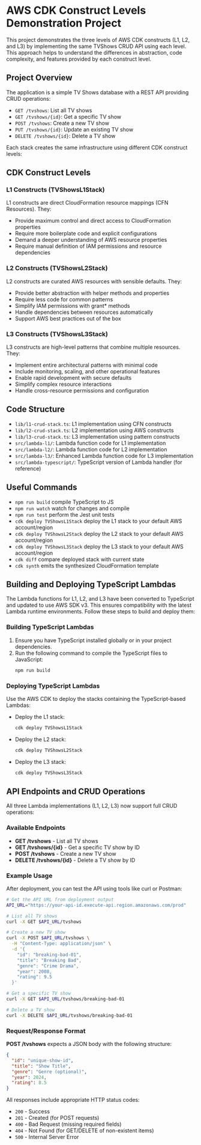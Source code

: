 # AWS CDK Construct Levels Demonstration Project

This project demonstrates the three levels of AWS CDK constructs (L1, L2, and L3) by implementing the same TVShows CRUD API using each level. This approach helps to understand the differences in abstraction, code complexity, and features provided by each construct level.

## Project Overview

The application is a simple TV Shows database with a REST API providing CRUD operations:
- `GET /tvshows`: List all TV shows
- `GET /tvshows/{id}`: Get a specific TV show
- `POST /tvshows`: Create a new TV show
- `PUT /tvshows/{id}`: Update an existing TV show
- `DELETE /tvshows/{id}`: Delete a TV show

Each stack creates the same infrastructure using different CDK construct levels:

## CDK Construct Levels

### L1 Constructs (TVShowsL1Stack)

L1 constructs are direct CloudFormation resource mappings (CFN Resources). They:
- Provide maximum control and direct access to CloudFormation properties
- Require more boilerplate code and explicit configurations
- Demand a deeper understanding of AWS resource properties
- Require manual definition of IAM permissions and resource dependencies

### L2 Constructs (TVShowsL2Stack)

L2 constructs are curated AWS resources with sensible defaults. They:
- Provide better abstraction with helper methods and properties
- Require less code for common patterns
- Simplify IAM permissions with grant* methods
- Handle dependencies between resources automatically
- Support AWS best practices out of the box

### L3 Constructs (TVShowsL3Stack)

L3 constructs are high-level patterns that combine multiple resources. They:
- Implement entire architectural patterns with minimal code
- Include monitoring, scaling, and other operational features
- Enable rapid development with secure defaults
- Simplify complex resource interactions
- Handle cross-resource permissions and configuration

## Code Structure

- `lib/l1-crud-stack.ts`: L1 implementation using CFN constructs
- `lib/l2-crud-stack.ts`: L2 implementation using AWS constructs
- `lib/l3-crud-stack.ts`: L3 implementation using pattern constructs
- `src/lambda-l1/`: Lambda function code for L1 implementation
- `src/lambda-l2/`: Lambda function code for L2 implementation
- `src/lambda-l3/`: Enhanced Lambda function code for L3 implementation
- `src/lambda-typescript/`: TypeScript version of Lambda handler (for reference)

## Useful Commands

* `npm run build`   compile TypeScript to JS
* `npm run watch`   watch for changes and compile
* `npm run test`    perform the Jest unit tests
* `cdk deploy TVShowsL1Stack`  deploy the L1 stack to your default AWS account/region
* `cdk deploy TVShowsL2Stack`  deploy the L2 stack to your default AWS account/region
* `cdk deploy TVShowsL3Stack`  deploy the L3 stack to your default AWS account/region
* `cdk diff`    compare deployed stack with current state
* `cdk synth`   emits the synthesized CloudFormation template

## Building and Deploying TypeScript Lambdas

The Lambda functions for L1, L2, and L3 have been converted to TypeScript and updated to use AWS SDK v3. This ensures compatibility with the latest Lambda runtime environments. Follow these steps to build and deploy them:

### Building TypeScript Lambdas
1. Ensure you have TypeScript installed globally or in your project dependencies.
2. Run the following command to compile the TypeScript files to JavaScript:
   ```bash
   npm run build
   ```

### Deploying TypeScript Lambdas
Use the AWS CDK to deploy the stacks containing the TypeScript-based Lambdas:

- Deploy the L1 stack:
  ```bash
  cdk deploy TVShowsL1Stack
  ```
- Deploy the L2 stack:
  ```bash
  cdk deploy TVShowsL2Stack
  ```
- Deploy the L3 stack:
  ```bash
  cdk deploy TVShowsL3Stack
  ```

## API Endpoints and CRUD Operations

All three Lambda implementations (L1, L2, L3) now support full CRUD operations:

### Available Endpoints

- **GET /tvshows** - List all TV shows
- **GET /tvshows/{id}** - Get a specific TV show by ID
- **POST /tvshows** - Create a new TV show
- **DELETE /tvshows/{id}** - Delete a TV show by ID

### Example Usage

After deployment, you can test the API using tools like curl or Postman:

```bash
# Get the API URL from deployment output
API_URL="https://your-api-id.execute-api.region.amazonaws.com/prod"

# List all TV shows
curl -X GET $API_URL/tvshows

# Create a new TV show
curl -X POST $API_URL/tvshows \
  -H "Content-Type: application/json" \
  -d '{
    "id": "breaking-bad-01", 
    "title": "Breaking Bad", 
    "genre": "Crime Drama", 
    "year": 2008, 
    "rating": 9.5
  }'

# Get a specific TV show
curl -X GET $API_URL/tvshows/breaking-bad-01

# Delete a TV show
curl -X DELETE $API_URL/tvshows/breaking-bad-01
```

### Request/Response Format

**POST /tvshows** expects a JSON body with the following structure:
```json
{
  "id": "unique-show-id",
  "title": "Show Title",
  "genre": "Genre (optional)",
  "year": 2024,
  "rating": 8.5
}
```

All responses include appropriate HTTP status codes:
- `200` - Success
- `201` - Created (for POST requests)
- `400` - Bad Request (missing required fields)
- `404` - Not Found (for GET/DELETE of non-existent items)
- `500` - Internal Server Error
